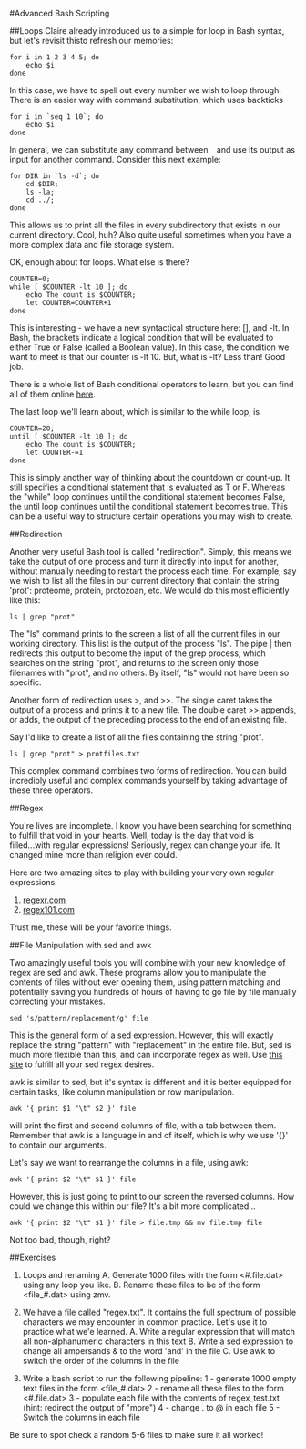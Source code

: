 #Advanced Bash Scripting

##Loops
Claire already introduced us to a simple for loop in Bash syntax, but let's revisit thisto refresh our memories:

~~~
for i in 1 2 3 4 5; do
	echo $i
done
~~~

In this case, we have to spell out every number we wish to loop through. There is an easier way with command substitution, which uses backticks

~~~
for i in `seq 1 10`; do
	echo $i
done
~~~

In general, we can substitute any command between ` ` and use its output as input for another command. Consider this next example:

~~~
for DIR in `ls -d`; do
	cd $DIR;
	ls -la;
	cd ../;
done
~~~

This allows us to print all the files in every subdirectory that exists in our current directory. Cool, huh? Also quite useful sometimes when you have a more complex data and file storage system. 

OK, enough about for loops. What else is there?

~~~
COUNTER=0;
while [ $COUNTER -lt 10 ]; do
	echo The count is $COUNTER;
	let COUNTER=COUNTER+1
done
~~~

This is interesting - we have a new syntactical structure here: [], and -lt. In Bash, the brackets indicate a logical condition that will be evaluated to either True or False (called a Boolean value). In this case, the condition we want to meet is that our counter is -lt 10. But, what is -lt? Less than! Good job. 

There is a whole list of Bash conditional operators to learn, but you can find all of them online [here](http://tldp.org/LDP/abs/html/ops.html). 

The last loop we'll learn about, which is similar to the while loop, is 

~~~
COUNTER=20;
until [ $COUNTER -lt 10 ]; do
	echo The count is $COUNTER;
	let COUNTER-=1
done
~~~

This is simply another way of thinking about the countdown or count-up. It still specifies a conditional statement that is evaluated as T or F. Whereas the "while" loop continues until the conditional statement becomes False, the until loop continues until the conditional statement becomes true. This can be a useful way to structure certain operations you may wish to create. 

##Redirection

Another very useful Bash tool is called "redirection". Simply, this means we take the output of one process and turn it directly into input for another, without manually needing to restart the process each time. For example, say we wish to list all the files in our current directory that contain the string 'prot': proteome, protein, protozoan, etc. We would do this most efficiently like this: 

~~~
ls | grep "prot"
~~~

The "ls" command prints to the screen a list of all the current files in our working directory. This list is the output of the process "ls". The pipe | then redirects this output to become the input of the grep process, which searches on the string "prot", and returns to the screen only those filenames with "prot", and no others. By itself, "ls" would not have been so specific. 

Another form of redirection uses >, and >>. The single caret takes the output of a process and prints it to a new file. The double caret >> appends, or adds, the output of the preceding process to the end of an existing file. 

Say I'd like to create a list of all the files containing the string "prot". 

~~~
ls | grep "prot" > protfiles.txt
~~~ 

This complex command combines two forms of redirection. You can build incredibly useful and complex commands yourself by taking advantage of these three operators. 

##Regex

You're lives are incomplete. I know you have been searching for something to fulfill that void in your hearts. Well, today is the day that void is filled...with regular expressions! Seriously, regex can change your life. It changed mine more than religion ever could. 

Here are two amazing sites to play with building your very own regular expressions. 
1) [regexr.com](http://regexr.com/)
2) [regex101.com](https://regex101.com/)

Trust me, these will be your favorite things. 

##File Manipulation with sed and awk

Two amazingly useful tools you will combine with your new knowledge of regex are sed and awk. These programs allow you to manipulate the contents of files without ever opening them, using pattern matching and potentially saving you hundreds of hours of having to go file by file manually correcting your mistakes. 

~~~
sed 's/pattern/replacement/g' file
~~~

This is the general form of a sed expression. However, this will exactly replace the string "pattern" with "replacement" in the entire file. But, sed is much more flexible than this, and can incorporate regex as well. Use [this site](https://www.gnu.org/software/sed/manual/html_node/Regular-Expressions.html) to fulfill all your sed regex desires. 

awk is similar to sed, but it's syntax is different and it is better equipped for certain tasks, like column manipulation or row manipulation. 

~~~
awk '{ print $1 "\t" $2 }' file
~~~
will print the first and second columns of file, with a tab between them. Remember that awk is a language in and of itself, which is why we use '{}' to contain our arguments. 

Let's say we want to rearrange the columns in a file, using awk:

~~~
awk '{ print $2 "\t" $1 }' file
~~~

However, this is just going to print to our screen the reversed columns. How could we change this within our file? It's a bit more complicated...

~~~
awk '{ print $2 "\t" $1 }' file > file.tmp && mv file.tmp file
~~~

Not too bad, though, right?


##Exercises
1. Loops and renaming
        A. Generate 1000 files with the form <#.file.dat> using any loop you like.
        B. Rename these files to be of the form <file_#.dat> using zmv.

2. We have a file called "regex.txt". It contains the full spectrum of possible characters we may encounter in common practice. Let's use it to practice what we'e learned.
        A. Write a regular expression that will match all non-alphanumeric characters in this text
        B. Write a sed expression to change all ampersands & to the word 'and' in the file
        C. Use awk to switch the order of the columns in the file

3. Write a bash script to run the following pipeline:
        1 - generate 1000 empty text files in the form <file_#.dat>
        2 - rename all these files to the form <#.file.dat>
        3 - populate each file with the contents of regex_test.txt (hint: redirect the output of "more")
        4 - change . to @ in each file
        5 - Switch the columns in each file

Be sure to spot check a random 5-6 files to make sure it all worked!
